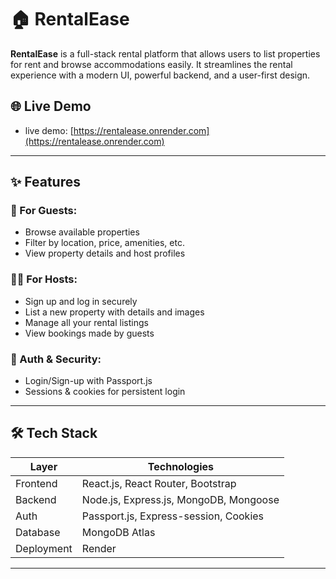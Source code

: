 # 🏠 RentalEase

**RentalEase** is a full-stack rental platform that allows users to list properties for rent and browse accommodations easily. It streamlines the rental experience with a modern UI, powerful backend, and a user-first design.

## 🌐 Live Demo

- live demo: [https://rentalease.onrender.com](https://rentalease.onrender.com)

---

## ✨ Features

### 🧑 For Guests:
- Browse available properties
- Filter by location, price, amenities, etc.
- View property details and host profiles

### 🧑‍💼 For Hosts:
- Sign up and log in securely
- List a new property with details and images
- Manage all your rental listings
- View bookings made by guests

### 🔐 Auth & Security:
- Login/Sign-up with Passport.js
- Sessions & cookies for persistent login

---

## 🛠 Tech Stack

| Layer      | Technologies                            |
|------------|-----------------------------------------|
| Frontend   | React.js, React Router, Bootstrap        |
| Backend    | Node.js, Express.js, MongoDB, Mongoose  |
| Auth       | Passport.js, Express-session, Cookies   |
| Database   | MongoDB Atlas                           |
| Deployment | Render                                  |

---

